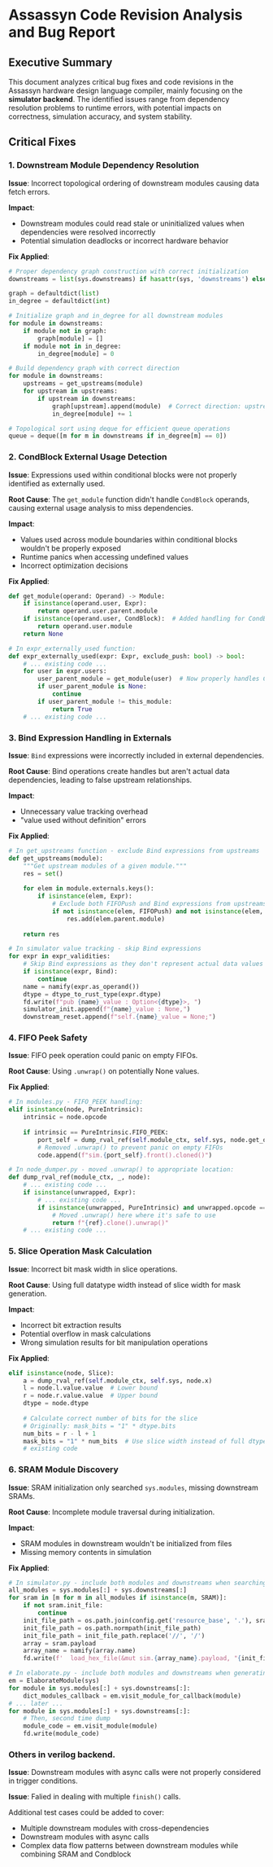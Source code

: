 # Assassyn Code Revision Analysis and Bug Report

## Executive Summary

This document analyzes critical bug fixes and code revisions in the Assassyn hardware design language compiler, mainly focusing on the **simulator backend**. The identified issues range from dependency resolution problems to runtime errors, with potential impacts on correctness, simulation accuracy, and system stability.

## Critical Fixes

### 1. Downstream Module Dependency Resolution

**Issue**: Incorrect topological ordering of downstream modules causing data fetch errors.

**Impact**:
- Downstream modules could read stale or uninitialized values when dependencies were resolved incorrectly
- Potential simulation deadlocks or incorrect hardware behavior

**Fix Applied**:
```python
# Proper dependency graph construction with correct initialization
downstreams = list(sys.downstreams) if hasattr(sys, 'downstreams') else []

graph = defaultdict(list)
in_degree = defaultdict(int)

# Initialize graph and in_degree for all downstream modules
for module in downstreams:
    if module not in graph:
        graph[module] = []
    if module not in in_degree:
        in_degree[module] = 0

# Build dependency graph with correct direction
for module in downstreams:
    upstreams = get_upstreams(module)
    for upstream in upstreams:
        if upstream in downstreams:
            graph[upstream].append(module)  # Correct direction: upstream -> module
            in_degree[module] += 1

# Topological sort using deque for efficient queue operations
queue = deque([m for m in downstreams if in_degree[m] == 0])
```

### 2. CondBlock External Usage Detection

**Issue**: Expressions used within conditional blocks were not properly identified as externally used.

**Root Cause**: The `get_module` function didn't handle `CondBlock` operands, causing external usage analysis to miss dependencies.

**Impact**:
- Values used across module boundaries within conditional blocks wouldn't be properly exposed
- Runtime panics when accessing undefined values
- Incorrect optimization decisions

**Fix Applied**:
```python
def get_module(operand: Operand) -> Module:
    if isinstance(operand.user, Expr):
        return operand.user.parent.module
    if isinstance(operand.user, CondBlock):  # Added handling for CondBlock
        return operand.user.module
    return None

# In expr_externally_used function:
def expr_externally_used(expr: Expr, exclude_push: bool) -> bool:
    # ... existing code ...
    for user in expr.users:
        user_parent_module = get_module(user)  # Now properly handles CondBlock
        if user_parent_module is None:
            continue
        if user_parent_module != this_module:
            return True
    # ... existing code ...
```

### 3. Bind Expression Handling in Externals

**Issue**: `Bind` expressions were incorrectly included in external dependencies.

**Root Cause**: Bind operations create handles but aren't actual data dependencies, leading to false upstream relationships.

**Impact**:
- Unnecessary value tracking overhead
- "value used without definition" errors

**Fix Applied**:
```python
# In get_upstreams function - exclude Bind expressions from upstreams
def get_upstreams(module):
    """Get upstream modules of a given module."""
    res = set()
    
    for elem in module.externals.keys():
        if isinstance(elem, Expr):
            # Exclude both FIFOPush and Bind expressions from upstreams
            if not isinstance(elem, FIFOPush) and not isinstance(elem, Bind):
                res.add(elem.parent.module)
                
    return res

# In simulator value tracking - skip Bind expressions
for expr in expr_validities:
    # Skip Bind expressions as they don't represent actual data values
    if isinstance(expr, Bind):
        continue
    name = namify(expr.as_operand())
    dtype = dtype_to_rust_type(expr.dtype)
    fd.write(f"pub {name}_value : Option<{dtype}>, ")
    simulator_init.append(f"{name}_value : None,")
    downstream_reset.append(f"self.{name}_value = None;")
```

### 4. FIFO Peek Safety

**Issue**: FIFO peek operation could panic on empty FIFOs.

**Root Cause**: Using `.unwrap()` on potentially None values.

**Fix Applied**:
```python
# In modules.py - FIFO_PEEK handling:
elif isinstance(node, PureIntrinsic):
    intrinsic = node.opcode
    
    if intrinsic == PureIntrinsic.FIFO_PEEK:
        port_self = dump_rval_ref(self.module_ctx, self.sys, node.get_operand(0))
        # Removed .unwrap() to prevent panic on empty FIFOs
        code.append(f"sim.{port_self}.front().cloned()")

# In node_dumper.py - moved .unwrap() to appropriate location:
def dump_rval_ref(module_ctx, _, node):
    # ... existing code ...
    if isinstance(unwrapped, Expr):
        # ... existing code ...
        if isinstance(unwrapped, PureIntrinsic) and unwrapped.opcode == PureIntrinsic.FIFO_PEEK:
            # Moved .unwrap() here where it's safe to use
            return f"{ref}.clone().unwrap()"
    # ... existing code ...
```


### 5. Slice Operation Mask Calculation

**Issue**: Incorrect bit mask width in slice operations.

**Root Cause**: Using full datatype width instead of slice width for mask generation.

**Impact**:
- Incorrect bit extraction results
- Potential overflow in mask calculations
- Wrong simulation results for bit manipulation operations

**Fix Applied**:
```python
elif isinstance(node, Slice):
    a = dump_rval_ref(self.module_ctx, self.sys, node.x)
    l = node.l.value.value  # Lower bound
    r = node.r.value.value  # Upper bound
    dtype = node.dtype
    
    # Calculate correct number of bits for the slice
    # Originally: mask_bits = "1" * dtype.bits
    num_bits = r - l + 1
    mask_bits = "1" * num_bits  # Use slice width instead of full dtype width
    # existing code
```

### 6. SRAM Module Discovery

**Issue**: SRAM initialization only searched `sys.modules`, missing downstream SRAMs.

**Root Cause**: Incomplete module traversal during initialization.

**Impact**:
- SRAM modules in downstream wouldn't be initialized from files
- Missing memory contents in simulation

**Fix Applied**:
```python
# In simulator.py - include both modules and downstreams when searching for SRAMs
all_modules = sys.modules[:] + sys.downstreams[:]
for sram in [m for m in all_modules if isinstance(m, SRAM)]:
    if not sram.init_file:
        continue
    init_file_path = os.path.join(config.get('resource_base', '.'), sram.init_file)
    init_file_path = os.path.normpath(init_file_path)
    init_file_path = init_file_path.replace('//', '/')
    array = sram.payload
    array_name = namify(array.name)
    fd.write(f'  load_hex_file(&mut sim.{array_name}.payload, "{init_file_path}");\n')

# In elaborate.py - include both modules and downstreams when generating code
em = ElaborateModule(sys)
for module in sys.modules[:] + sys.downstreams[:]:
    dict_modules_callback = em.visit_module_for_callback(module)
# ... later ...
for module in sys.modules[:] + sys.downstreams[:]:
    # Then, second time dump
    module_code = em.visit_module(module)
    fd.write(module_code)
```

### Others in verilog backend.

**Issue**: Downstream modules with async calls were not properly considered in trigger conditions.

**Issue**: Falied in dealing with multiple `finish()` calls.

Additional test cases could be added to cover:
- Multiple downstream modules with cross-dependencies
- Downstream modules with async calls
- Complex data flow patterns between downstream modules while combining SRAM and Condblock
